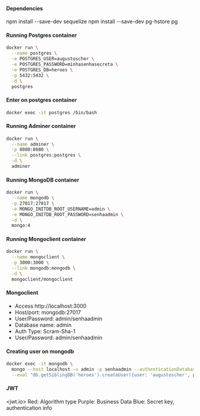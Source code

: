 #### Dependencies
npm install --save-dev sequelize
npm install --save-dev pg-hstore pg

#### Running Postgres container
```bash
docker run \
  --name postgres \
  -e POSTGRES_USER=augustoscher \
  -e POSTGRES_PASSWORD=minhasenhasecreta \
  -e POSTGRES_DB=heroes \
  -p 5432:5432 \
  -d \
  postgres
```
#### Enter on postgres container
```bash
docker exec -it postgres /bin/bash
```

#### Running Adminer container
```bash
docker run \
  --name adminer \
  -p 8080:8080 \
  --link postgres:postgres \
  -d \
  adminer
```

#### Running MongoDB container
```bash
docker run \
  --name mongodb \
  -p 27017:27017 \
  -e MONGO_INITDB_ROOT_USERNAME=admin \
  -e MONGO_INITDB_ROOT_PASSWORD=senhaadmin \
  -d \
  mongo:4
```

#### Running Mongoclient container
```bash
docker run \
  --name mongoclient \
  -p 3000:3000 \
  --link mongodb:mongodb \
  -d \
  mongoclient/mongoclient
```
#### Mongoclient
- Access http://localhost:3000
- Host/port: mongodb:27017
- User/Password: admin/senhaadmin
- Database name: admin
- Auth Type: Scram-Sha-1
- User/Password: admin/senhaadmin

#### Creating user on mongodb
```bash
docker exec -it mongodb \
  mongo --host localhost -u admin -p senhaadmin --authenticationDatabase admin \
  --eval "db.getSiblingDB('heroes').createUser({user: 'augustoscher', pwd: 'minhasenhasecreta', roles: [{role: 'readWrite', db: 'heroes'}]})"
```

#### JWT

<jwt.io>
Red: Algorithm type
Purple: Business Data
Blue: Secret key, authentication info
